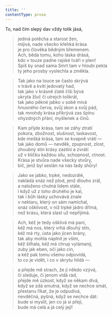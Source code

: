 ```yaml
---
title: ''
contentType: prose
---
```


To, nad čím slepý dav vždy tolik jásá,

> jediná potěcha a starost žen,  
> míjivá, nade všecko křehká krása  
> je pro člověka bědným břemenem.  
> Ach, běda tomu, koho láska drásá,  
> kdo v touze padne rajské tváři v plen!  
> Spíš by snad sama Smrt tam v hloubi pekla  
> ty jeho prosby vyslechla a změkla.

> Tak jako na louce se často skrývá  
> v trávě a kvítí jedovatý had,  
> tak jako v krásné zlaté číši bývá  
> ukryta žluč či utrejch tolikrát,  
> tak jako pěkné jabko v sobě mívá  
> hnusného červa, svůj skon a svůj pád,  
> tak mnohdy krása přikrývá zas špínu  
> ohyzdných přání, myšlenek a činů.

> Kam přijde krása, tam se záhy ztratí  
> pokora, zbožnost, slušnost, laskavost,  
> kde mešká krása, tam se kvapně vrátí —  
> tak jako domů — nevděk, zpupnost, zlost,  
> zhoubný stín krásy zastíní a zvrátí  
> už v klíčku každou sílu, schopnost, ctnost.  
> Krása je stvůra nade všecky stvůry,  
> bič, jenž byl seslán na nás tady shůry!

> Jako se jabko, trpké, nedozrálé,  
> nakládá snáz než plod, jenž dlouho zrál,  
> a naloženo chutná lidem stále,  
> i když už z toho druhého je kal,  
> tak i bůh lásky uchovává znale  
> v nektaru, který on sám namíchal,  
> snáz ošklivost, v níž trpké jádro dřímá,  
> než krásu, která slast už nepřijímá.

> Ach, kéž je tedy ošklivá má paní,  
> kéž má nos, který vrhá dlouhý stín,  
> kéž má rty, ústa jako jícen brány,  
> tak aby mohla naplnit je vším,  
> kéž šilhala, kéž má chrup vylámaný,  
> zuby jak eben, oči jako cín,  
> a kéž pak tomu všemu odpovídá,  
> to co je vidět, i co v skrytu hlídá —

> a přejde mě strach, že ji někdo vzývá,  
> či sleduje, či jenom vídá rád,  
> přejde mě úzkost, když se někam dívá,  
> když se zdá smutná, když se nechce smát,  
> přestanu říkat, že je odpudivá,  
> nevděčná, pyšná, když se nechce dát:  
> bude si myslit, jen co já si přeji,  
> bude má celá a já celý její!
